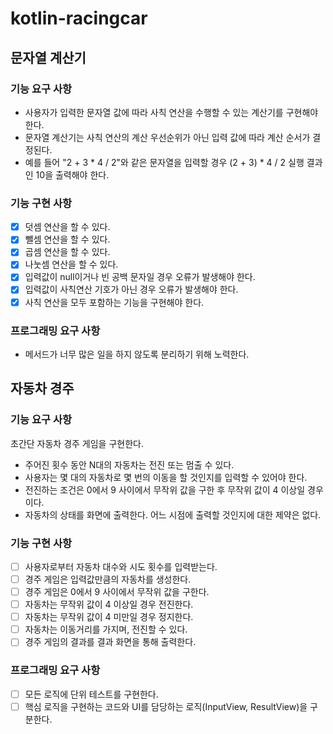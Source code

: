 # kotlin-racingcar

## 문자열 계산기

### 기능 요구 사항
- 사용자가 입력한 문자열 값에 따라 사칙 연산을 수행할 수 있는 계산기를 구현해야 한다.
- 문자열 계산기는 사칙 연산의 계산 우선순위가 아닌 입력 값에 따라 계산 순서가 결정된다.
- 예를 들어 "2 + 3 * 4 / 2"와 같은 문자열을 입력할 경우 (2 + 3) * 4 / 2 실행 결과인 10을 출력해야 한다.

### 기능 구현 사항
- [X] 덧셈 연산을 할 수 있다.
- [X] 뺄셈 연산을 할 수 있다.
- [X] 곱셈 연산을 할 수 있다.
- [X] 나눗셈 연산을 할 수 있다.
- [X] 입력값이 null이거나 빈 공백 문자일 경우 오류가 발생해야 한다.
- [X] 입력값이 사칙연산 기호가 아닌 경우 오류가 발생해야 한다.
- [X] 사칙 연산을 모두 포함하는 기능을 구현해야 한다.

### 프로그래밍 요구 사항
- 메서드가 너무 많은 일을 하지 않도록 분리하기 위해 노력한다.

## 자동차 경주

### 기능 요구 사항
초간단 자동차 경주 게임을 구현한다.
- 주어진 횟수 동안 N대의 자동차는 전진 또는 멈출 수 있다.
- 사용자는 몇 대의 자동차로 몇 번의 이동을 할 것인지를 입력할 수 있어야 한다.
- 전진하는 조건은 0에서 9 사이에서 무작위 값을 구한 후 무작위 값이 4 이상일 경우이다. 
- 자동차의 상태를 화면에 출력한다. 어느 시점에 출력할 것인지에 대한 제약은 없다.

### 기능 구현 사항
- [ ] 사용자로부터 자동차 대수와 시도 횟수를 입력받는다.
- [ ] 경주 게임은 입력값만큼의 자동차를 생성한다.
- [ ] 경주 게임은 0에서 9 사이에서 무작위 값을 구한다.
- [ ] 자동차는 무작위 값이 4 이상일 경우 전진한다.
- [ ] 자동차는 무작위 값이 4 미만일 경우 정지한다.
- [ ] 자동차는 이동거리를 가지며, 전진할 수 있다.
- [ ] 경주 게임의 결과를 결과 화면을 통해 출력한다.

### 프로그래밍 요구 사항
- [ ] 모든 로직에 단위 테스트를 구현한다.
- [ ] 핵심 로직을 구현하는 코드와 UI를 담당하는 로직(InputView, ResultView)을 구분한다.
